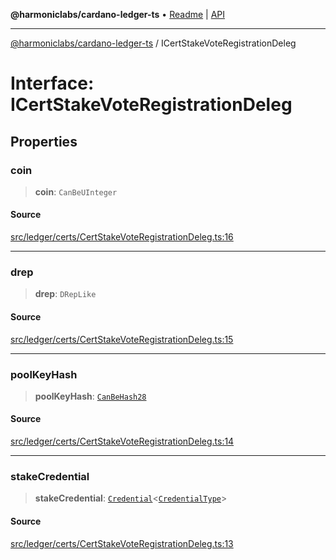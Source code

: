 **@harmoniclabs/cardano-ledger-ts** • [Readme](../Introduction) \| [API](../globals)

***

[@harmoniclabs/cardano-ledger-ts](../Introduction) / ICertStakeVoteRegistrationDeleg

# Interface: ICertStakeVoteRegistrationDeleg

## Properties

### coin

> **coin**: `CanBeUInteger`

#### Source

[src/ledger/certs/CertStakeVoteRegistrationDeleg.ts:16](https://github.com/HarmonicLabs/cardano-ledger-ts/blob/d1659b0/src/ledger/certs/CertStakeVoteRegistrationDeleg.ts#L16)

***

### drep

> **drep**: `DRepLike`

#### Source

[src/ledger/certs/CertStakeVoteRegistrationDeleg.ts:15](https://github.com/HarmonicLabs/cardano-ledger-ts/blob/d1659b0/src/ledger/certs/CertStakeVoteRegistrationDeleg.ts#L15)

***

### poolKeyHash

> **poolKeyHash**: [`CanBeHash28`](../type-aliases/CanBeHash28)

#### Source

[src/ledger/certs/CertStakeVoteRegistrationDeleg.ts:14](https://github.com/HarmonicLabs/cardano-ledger-ts/blob/d1659b0/src/ledger/certs/CertStakeVoteRegistrationDeleg.ts#L14)

***

### stakeCredential

> **stakeCredential**: [`Credential`](../classes/Credential)\<[`CredentialType`](../enumerations/CredentialType)\>

#### Source

[src/ledger/certs/CertStakeVoteRegistrationDeleg.ts:13](https://github.com/HarmonicLabs/cardano-ledger-ts/blob/d1659b0/src/ledger/certs/CertStakeVoteRegistrationDeleg.ts#L13)
